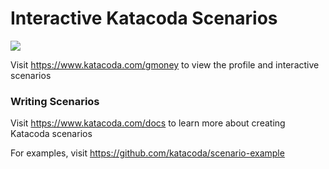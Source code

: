 # Interactive Katacoda Scenarios

[![](http://shields.katacoda.com/katacoda/gmoney/count.svg)](https://www.katacoda.com/gmoney "Get your profile on Katacoda.com")

Visit https://www.katacoda.com/gmoney to view the profile and interactive scenarios

### Writing Scenarios
Visit https://www.katacoda.com/docs to learn more about creating Katacoda scenarios

For examples, visit https://github.com/katacoda/scenario-example
